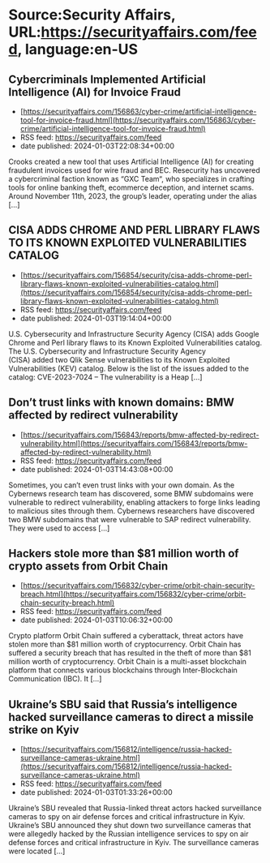 # Source:Security Affairs, URL:https://securityaffairs.com/feed, language:en-US

## Cybercriminals Implemented Artificial Intelligence (AI) for Invoice Fraud
 - [https://securityaffairs.com/156863/cyber-crime/artificial-intelligence-tool-for-invoice-fraud.html](https://securityaffairs.com/156863/cyber-crime/artificial-intelligence-tool-for-invoice-fraud.html)
 - RSS feed: https://securityaffairs.com/feed
 - date published: 2024-01-03T22:08:34+00:00

Crooks created a new tool that uses Artificial Intelligence (AI) for creating fraudulent invoices used for wire fraud and BEC. Resecurity has uncovered a cybercriminal faction known as &#8220;GXC Team&#8220;, who specializes in crafting tools for online banking theft, ecommerce deception, and internet scams. Around November 11th, 2023, the group&#8217;s leader, operating under the alias [&#8230;]

## CISA ADDS CHROME AND PERL LIBRARY FLAWS TO ITS KNOWN EXPLOITED VULNERABILITIES CATALOG
 - [https://securityaffairs.com/156854/security/cisa-adds-chrome-perl-library-flaws-known-exploited-vulnerabilities-catalog.html](https://securityaffairs.com/156854/security/cisa-adds-chrome-perl-library-flaws-known-exploited-vulnerabilities-catalog.html)
 - RSS feed: https://securityaffairs.com/feed
 - date published: 2024-01-03T19:14:04+00:00

U.S. Cybersecurity and Infrastructure Security Agency (CISA) adds Google Chrome and Perl library flaws to its Known Exploited Vulnerabilities catalog. The U.S. Cybersecurity and Infrastructure Security Agency (CISA) added two Qlik Sense vulnerabilities to its Known Exploited Vulnerabilities (KEV) catalog. Below is the list of the issues added to the catalog: CVE-2023-7024 &#8211; The vulnerability is a Heap [&#8230;]

## Don’t trust links with known domains: BMW affected by redirect vulnerability
 - [https://securityaffairs.com/156843/reports/bmw-affected-by-redirect-vulnerability.html](https://securityaffairs.com/156843/reports/bmw-affected-by-redirect-vulnerability.html)
 - RSS feed: https://securityaffairs.com/feed
 - date published: 2024-01-03T14:43:08+00:00

Sometimes, you can’t even trust links with your own domain. As the Cybernews research team has discovered, some BMW subdomains were vulnerable to redirect vulnerability, enabling attackers to forge links leading to malicious sites through them. Cybernews researchers have discovered two BMW subdomains that were vulnerable to SAP redirect vulnerability. They were used to access [&#8230;]

## Hackers stole more than $81 million worth of crypto assets from Orbit Chain
 - [https://securityaffairs.com/156832/cyber-crime/orbit-chain-security-breach.html](https://securityaffairs.com/156832/cyber-crime/orbit-chain-security-breach.html)
 - RSS feed: https://securityaffairs.com/feed
 - date published: 2024-01-03T10:06:32+00:00

Crypto platform Orbit Chain suffered a cyberattack, threat actors have stolen more than $81 million worth of cryptocurrency. Orbit Chain has suffered a security breach that has resulted in the theft of more than $81 million worth of cryptocurrency. Orbit Chain is a multi-asset blockchain platform that connects various blockchains through Inter-Blockchain Communication (IBC). It [&#8230;]

## Ukraine’s SBU said that Russia’s intelligence hacked surveillance cameras to direct a missile strike on Kyiv
 - [https://securityaffairs.com/156812/intelligence/russia-hacked-surveillance-cameras-ukraine.html](https://securityaffairs.com/156812/intelligence/russia-hacked-surveillance-cameras-ukraine.html)
 - RSS feed: https://securityaffairs.com/feed
 - date published: 2024-01-03T01:33:26+00:00

Ukraine’s SBU revealed that Russia-linked threat actors hacked surveillance cameras to spy on air defense forces and critical infrastructure in Kyiv. Ukraine’s SBU announced they shut down two surveillance cameras that were allegedly hacked by the Russian intelligence services to spy on air defense forces and critical infrastructure in Kyiv. The surveillance cameras were located [&#8230;]

